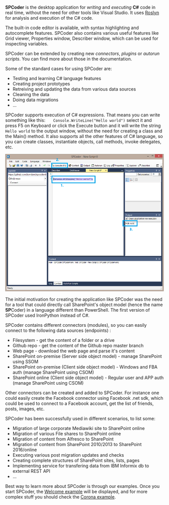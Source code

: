 **SPCoder** is the desktop application for _writing_ and _executing_ **C#** code in real time, without the need for other tools like Visual Studio. It uses [Roslyn](https://github.com/dotnet/roslyn) for analysis and execution of the C# code.

The built-in code editor is available, with syntax highlighting and autocomplete features.
SPCoder also contains various useful features like Grid viewer, Properties window, Describer window, which can be used for inspecting variables.

SPCoder can be extended by creating new _connectors_, _plugins_ or _autorun scripts_. You can find more about those in the documentation.

Some of the standard cases for using SPCoder are:
* 	Testing and learning C# language features
* 	Creating project prototypes
* 	Retreiving and updating the data from various data sources
* 	Cleaning the data
* 	Doing data migrations
* 	...

SPCoder supports execution of C# expressions. 
That means you can write something like this: 
`	Console.WriteLine("Hello world")`
select it and press F5 on Keyboard or click the Execute button and it will write the string `Hello world` to the output window, without the need for creating a class and the Main() method.
It also supports all the other features of C# language, so you can create classes, instantiate objects, call methods, invoke delegates, etc.

![](https://github.com/tomdam/spcoderdocs/blob/master/imgs/main0.PNG)


The initial motivation for creating the application like SPCoder was the need for a tool that could directly call SharePoint's object model (hence the name **SP**Coder) in a language different than PowerShell. The first version of SPCoder used IronPython instead of C#. 

SPCoder contains different connectors (modules), so you can easily connect to the following data sources (endpoints) :
* Filesystem - get the content of a folder or a drive
* Github repo - get the content of the Github repo master branch
* Web page - download the web page and parse it's content
* SharePoint on-premise (Server side object model) - manage SharePoint using SSOM
* SharePoint on-premise (Client side object model) - Windows and FBA auth (manage SharePoint using CSOM)
* SharePoint online (Client side object model) - Regular user and APP auth (manage SharePoint using CSOM)

Other connectors can be created and added to SPCoder. For instance one could easily create the Facebook connector using Facebook .net sdk, which could be used to connect to a Facebook account, get the list of friends, posts, images, etc.

SPCoder has been successfully used in different scenarios, to list some:
* Migration of large corporate Mediawiki site to SharePoint online
* Migration of various File shares to SharePoint online
* Migration of content from Alfresco to SharePoint
* Migration of content from SharePoint 2010/2013 to SharePoint 2016/online
* Executing various post migration updates and checks
* Creating complete structures of SharePoint sites, lists, pages
* Implementing service for transfering data from IBM Informix db to external REST API
* ...

Best way to learn more about SPCoder is through our examples. Once you start SPCoder, the [Welcome example](Welcome-example) will be displayed, and for more complex stuff you should check the [Corona example](Corona-example).
